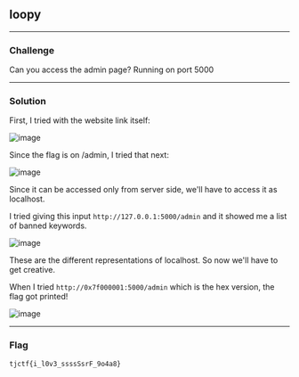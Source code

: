 ## loopy

---

### Challenge

Can you access the admin page? Running on port 5000

[](https://loopy.tjc.tf/)

---

### Solution

First, I tried with the website link itself:

![image](https://github.com/user-attachments/assets/36eb2ce5-53e0-4941-ab2e-64050d777cb6)

Since the flag is on /admin, I tried that next:

![image](https://github.com/user-attachments/assets/34a062d0-72d6-439c-8fa2-038b62bc2fff)

Since it can be accessed only from server side, we'll have to access it as localhost.

I tried giving this input `http://127.0.0.1:5000/admin` and it showed me a list of banned keywords.

![image](https://github.com/user-attachments/assets/9df22e43-eb49-4c32-bc3e-cd32e049d982)

These are the different representations of localhost. So now we'll have to get creative.

When I tried `http://0x7f000001:5000/admin` which is the hex version, the flag got printed!

![image](https://github.com/user-attachments/assets/e52ca314-e3c7-4ed0-931a-42c5a98ae808)

---

### Flag

`tjctf{i_l0v3_ssssSsrF_9o4a8}`
